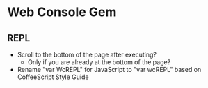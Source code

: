 # Web Console Gem

## REPL

- Scroll to the bottom of the page after executing?
	- Only if you are already at the bottom of the page?
- Rename "var WcREPL" for JavaScript to "var wcREPL" based on CoffeeScript Style Guide
